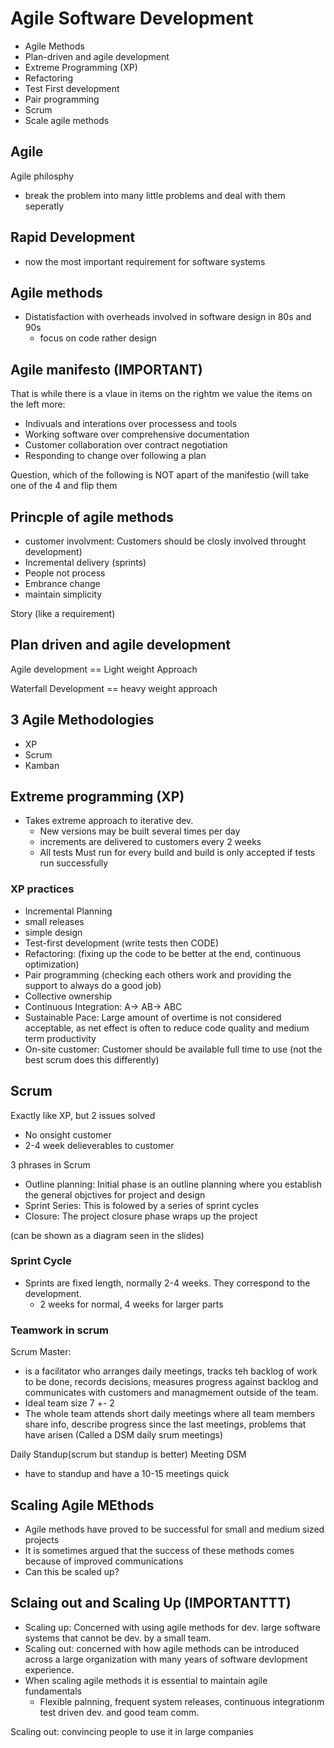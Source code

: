 # Agile Software Development

* Agile Methods
* Plan-driven and agile development
* Extreme Programming (XP)
* Refactoring
* Test First development
* Pair programming
* Scrum
* Scale agile methods

## Agile

Agile philosphy
- break the problem into many little problems and deal with them seperatly

## Rapid Development

- now the most important requirement for software systems

## Agile methods
* Distatisfaction with overheads involved in software design in 80s and 90s
  * focus on code rather design

## Agile manifesto (IMPORTANT)
That is while there is a vlaue in items on the rightm we value the items on the left more:

* Indivuals and interations over processess and tools
* Working software over comprehensive documentation
* Customer collaboration over contract negotiation
* Responding to change over following a plan

Question, which of the following is NOT apart of the manifestio (will take one of the 4 and flip them

## Princple of agile methods
* customer involvment: Customers should be closly involved throught development)
* Incremental delivery (sprints) 
* People not process
* Embrance change
* maintain simplicity

Story (like a requirement)

## Plan driven and agile development

Agile development == Light weight Approach

Waterfall Development == heavy weight approach

## 3 Agile Methodologies
* XP
* Scrum
* Kamban

## Extreme programming (XP)
* Takes extreme approach to iterative dev. 
  * New versions may be built several times per day
  * increments are delivered to customers every 2 weeks
  * All tests Must run  for every build and build is only accepted if tests run successfully

### XP practices
* Incremental Planning
* small releases
* simple design
* Test-first development (write tests then CODE)
* Refactoring: (fixing up the code to be better at the end, continuous optimization)
* Pair programming (checking each others work and providing the support to always do a good job)
* Collective ownership
* Continuous Integration: A-> AB-> ABC
* Sustainable Pace: Large amount of overtime is not considered acceptable, as net effect is often to reduce code quality and medium term productivity
* On-site customer: Customer should be available full time to use (not the best scrum does this differently)


## Scrum 
Exactly like XP, but 2 issues solved
* No onsight customer
* 2-4 week delieverables to customer

3 phrases in Scrum
* Outline planning: Initial phase is an outline planning where you establish the general objctives for project and design
* Sprint Series: This is folowed by a series of sprint cycles
* Closure: The project closure phase wraps up the project

(can be shown as a diagram seen in the slides)

### Sprint Cycle

* Sprints are fixed length, normally 2-4 weeks. They correspond to the development.
  * 2 weeks for normal, 4 weeks for larger parts

### Teamwork in scrum
Scrum Master:
* is a facilitator who arranges daily meetings, tracks teh backlog of work to be done, records decisions, measures progress against backlog and communicates with customers and managmement outside of the team.
* Ideal team size 7 +- 2 
* The whole team attends short daily meetings where all team members share info, describe progress since the last meetings, problems that have arisen (Called a DSM daily srum meetings)

Daily Standup(scrum but standup is better) Meeting DSM
* have to standup and have a 10-15 meetings quick

## Scaling Agile MEthods
* Agile methods have proved to be successful for small and medium sized projects
* It is sometimes argued that the success of these methods comes because of improved communications
* Can this be scaled up?

## Sclaing out and Scaling Up (IMPORTANTTT)

* Scaling up: Concerned with using agile methods for dev. large software systems that cannot be dev. by a small team.
* Scaling out: concerned with how agile methods can be introduced across a large organization with many years of software devlopment experience.
* When scaling agile methods it is essential to maintain agile fundamentals
  * Flexible palnning, frequent system releases, continuous integrationm test driven dev. and good team comm.

Scaling out: convincing people to use it in large companies


